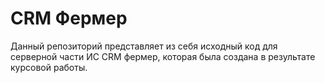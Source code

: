 # CRM Фермер

Данный репозиторий представляет из себя исходный код для серверной части ИС CRM фермер, которая была создана в результате курсовой работы.
